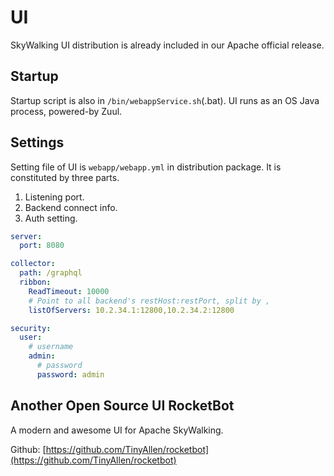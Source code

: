 # UI

SkyWalking UI distribution is already included in our Apache official release.

## Startup

Startup script is also in `/bin/webappService.sh`(.bat). UI runs as an OS Java process, powered-by Zuul.

## Settings

Setting file of UI is  `webapp/webapp.yml` in distribution package. It is constituted by three parts.

1. Listening port.
1. Backend connect info.
1. Auth setting.

```yaml
server:
  port: 8080

collector:
  path: /graphql
  ribbon:
    ReadTimeout: 10000
    # Point to all backend's restHost:restPort, split by , 
    listOfServers: 10.2.34.1:12800,10.2.34.2:12800

security:
  user:
    # username
    admin:
      # password
      password: admin

```

## Another Open Source UI RocketBot

A modern and awesome UI for Apache SkyWalking.

Github: [https://github.com/TinyAllen/rocketbot](https://github.com/TinyAllen/rocketbot)
